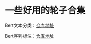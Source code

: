 # 一些好用的轮子合集



Bert文本分类：[仓库地址](https://github.com/649453932/Bert-Chinese-Text-Classification-Pytorch)

Bert序列标注：[仓库地址](https://github.com/lonePatient/BERT-NER-Pytorch)

